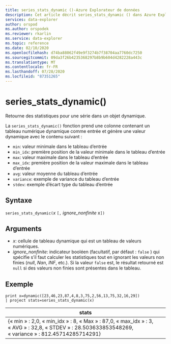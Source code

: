 ```yaml
---
title: series_stats_dynamic ()-Azure Explorateur de données
description: Cet article décrit series_stats_dynamic () dans Azure Explorateur de données.
services: data-explorer
author: orspod
ms.author: orspodek
ms.reviewer: rkarlin
ms.service: data-explorer
ms.topic: reference
ms.date: 02/10/2020
ms.openlocfilehash: d74ba88062f49e9f3274b7f38704aa7760dc7250
ms.sourcegitcommit: 09da3f26b4235368297b8b9b604d4282228a443c
ms.translationtype: MT
ms.contentlocale: fr-FR
ms.lasthandoff: 07/28/2020
ms.locfileid: "87351265"
---
```

# <a name="series_stats_dynamic"></a>series_stats_dynamic()

Retourne des statistiques pour une série dans un objet dynamique.  

La `series_stats_dynamic()` fonction prend une colonne contenant un tableau numérique dynamique comme entrée et génère une valeur dynamique avec le contenu suivant :
* `min`: valeur minimale dans le tableau d’entrée
* `min_idx`: première position de la valeur minimale dans le tableau d’entrée
* `max`: valeur maximale dans le tableau d’entrée
* `max_idx`: première position de la valeur maximale dans le tableau d’entrée
* `avg`: valeur moyenne du tableau d’entrée
* `variance`: exemple de variance du tableau d’entrée
* `stdev`: exemple d’écart type du tableau d’entrée

## <a name="syntax"></a>Syntaxe

`series_stats_dynamic(`*x* `[,` *ignore_nonfinite* x`])`

## <a name="arguments"></a>Arguments

* *x*: cellule de tableau dynamique qui est un tableau de valeurs numériques. 
* *ignore_nonfinite*: indicateur booléen (facultatif, par défaut : `false` ) qui spécifie s’il faut calculer les statistiques tout en ignorant les valeurs non finies (*null*, *Nan*, *INF*, etc.). Si la valeur `false` est, le résultat retourné est `null` si des valeurs non finies sont présentes dans le tableau.

## <a name="example"></a>Exemple

<!-- csl: https://help.kusto.windows.net:443/Samples -->
```kusto
print x=dynamic([23,46,23,87,4,8,3,75,2,56,13,75,32,16,29]) 
| project stats=series_stats_dynamic(x)
```

|stats
|---|
|{« min » : 2,0, « min_idx » : 8, « Max » : 87,0, « max_idx » : 3, « AVG » : 32,8, « STDEV » : 28.503633853548269, « variance » : 812.45714285714291}
